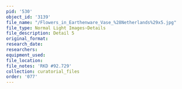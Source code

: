 ```yaml
---
pid: '530'
object_id: '3139'
file_name: "/Flowers_in_Earthenware_Vase_%28Netherlands%29x5.jpg"
file_type: Normal Light Images›Details
file_description: Detail 5
original_format:
research_date:
researchers:
equipment_used:
file_location:
file_notes: 'RKD #92.729'
collection: curatorial_files
order: '077'
---
```

